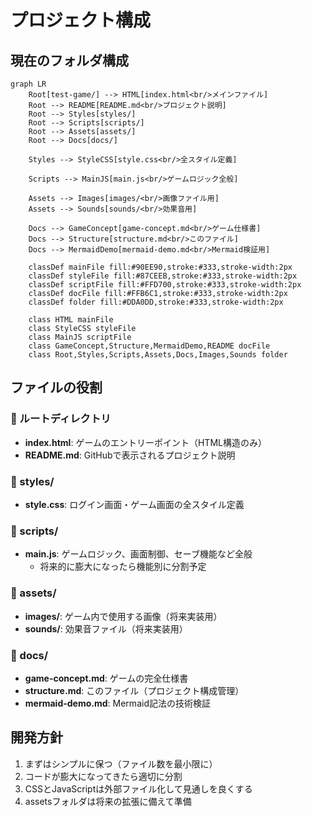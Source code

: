 # プロジェクト構成

## 現在のフォルダ構成

```mermaid
graph LR
    Root[test-game/] --> HTML[index.html<br/>メインファイル]
    Root --> README[README.md<br/>プロジェクト説明]
    Root --> Styles[styles/]
    Root --> Scripts[scripts/]
    Root --> Assets[assets/]
    Root --> Docs[docs/]
    
    Styles --> StyleCSS[style.css<br/>全スタイル定義]
    
    Scripts --> MainJS[main.js<br/>ゲームロジック全般]
    
    Assets --> Images[images/<br/>画像ファイル用]
    Assets --> Sounds[sounds/<br/>効果音用]
    
    Docs --> GameConcept[game-concept.md<br/>ゲーム仕様書]
    Docs --> Structure[structure.md<br/>このファイル]
    Docs --> MermaidDemo[mermaid-demo.md<br/>Mermaid検証用]
    
    classDef mainFile fill:#90EE90,stroke:#333,stroke-width:2px
    classDef styleFile fill:#87CEEB,stroke:#333,stroke-width:2px
    classDef scriptFile fill:#FFD700,stroke:#333,stroke-width:2px
    classDef docFile fill:#FFB6C1,stroke:#333,stroke-width:2px
    classDef folder fill:#DDA0DD,stroke:#333,stroke-width:2px
    
    class HTML mainFile
    class StyleCSS styleFile
    class MainJS scriptFile
    class GameConcept,Structure,MermaidDemo,README docFile
    class Root,Styles,Scripts,Assets,Docs,Images,Sounds folder
```

## ファイルの役割

### 📁 ルートディレクトリ
- **index.html**: ゲームのエントリーポイント（HTML構造のみ）
- **README.md**: GitHubで表示されるプロジェクト説明

### 📁 styles/
- **style.css**: ログイン画面・ゲーム画面の全スタイル定義

### 📁 scripts/
- **main.js**: ゲームロジック、画面制御、セーブ機能など全般
  - 将来的に膨大になったら機能別に分割予定

### 📁 assets/
- **images/**: ゲーム内で使用する画像（将来実装用）
- **sounds/**: 効果音ファイル（将来実装用）

### 📁 docs/
- **game-concept.md**: ゲームの完全仕様書
- **structure.md**: このファイル（プロジェクト構成管理）
- **mermaid-demo.md**: Mermaid記法の技術検証

## 開発方針
1. まずはシンプルに保つ（ファイル数を最小限に）
2. コードが膨大になってきたら適切に分割
3. CSSとJavaScriptは外部ファイル化して見通しを良くする
4. assetsフォルダは将来の拡張に備えて準備
